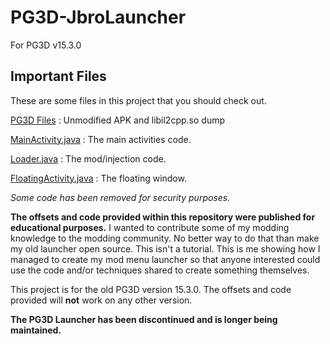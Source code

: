 # PG3D-JbroLauncher
For PG3D v15.3.0

## Important Files
These are some files in this project that you should check out.

[PG3D Files](https://github.com/jbro129/PG3D-JbroLauncher/tree/master/PG3D) : Unmodified APK and libil2cpp.so dump

[MainActivity.java](https://github.com/jbro129/PG3D-JbroLauncher/tree/master/app/src/main/java/com/jbro129/mod/pg3dlauncher/MainActivity.java) : The main activities code.

[Loader.java](https://github.com/jbro129/PG3D-JbroLauncher/tree/master/app/src/main/java/com/jbro129/mod/Loader.java) : The mod/injection code.

[FloatingActivity.java](https://github.com/jbro129/PG3D-JbroLauncher/tree/master/app/src/main/java/com/jbro129/mod/menu/FloatingActivity.java) : The floating window.


*Some code has been removed for security purposes.*

**The offsets and code provided within this repository were published for educational purposes.** I wanted to contribute some of my modding knowledge to the modding community. No better way to do that than make my old launcher open source. This isn't a tutorial. This is me showing how I managed to create my mod menu launcher so that anyone interested could use the code and/or techniques shared to create something themselves.

This project is for the old PG3D version 15.3.0. The offsets and
code provided will **not** work on any other version.

**The PG3D Launcher has been discontinued and is longer being maintained.**
